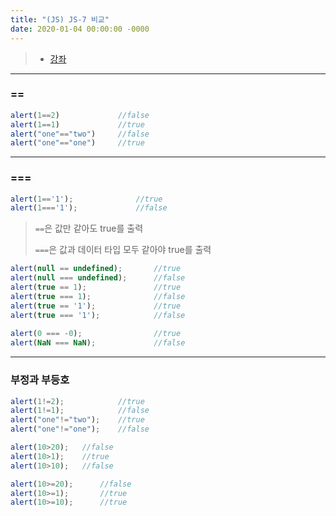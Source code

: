 ```yaml
---
title: "(JS) JS-7 비교"
date: 2020-01-04 00:00:00 -0000
---
```


> * [강좌](https://opentutorials.org/course/743/4722)

---

### ==

```js
alert(1==2)             //false
alert(1==1)             //true
alert("one"=="two")     //false 
alert("one"=="one")     //true
```

---

### ===

```js
alert(1=='1');              //true
alert(1==='1');             //false
```

> `==`은 값만 같아도 true를 출력
>
> `===`은 값과 데이터 타입 모두 같아야 true를 출력

```js
alert(null == undefined);       //true
alert(null === undefined);      //false
alert(true == 1);               //true
alert(true === 1);              //false
alert(true == '1');             //true
alert(true === '1');            //false
 
alert(0 === -0);                //true
alert(NaN === NaN);             //false
```

---

### 부정과 부등호

```js
alert(1!=2);            //true
alert(1!=1);            //false
alert("one"!="two");    //true
alert("one"!="one");    //false
```

```js
alert(10>20);   //false
alert(10>1);    //true
alert(10>10);   //false
```

```js
alert(10>=20);      //false
alert(10>=1);       //true
alert(10>=10);      //true
```